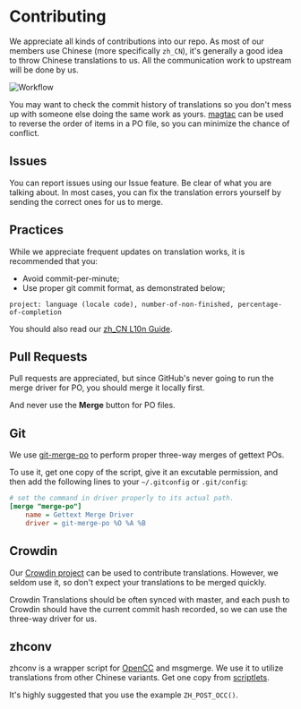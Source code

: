 Contributing
============

We appreciate all kinds of contributions into our repo. As most of our members
use Chinese (more specifically `zh_CN`), it's generally a good idea to throw
Chinese translations to us. All the communication work to upstream will be done
by us.

![Workflow](https://cdn.rawgit.com/AOSC-Dev/translations/master/workflow.svg)

You may want to check the commit history of translations so you don't mess up
with someone else doing the same work as yours. [magtac](http://git.io/vZFnd)
can be used to reverse the order of items in a PO file, so you can minimize the
chance of conflict.

Issues
------

You can report issues using our Issue feature. Be clear of what you are talking
about. In most cases, you can fix the translation errors yourself by sending
the correct ones for us to merge.

Practices
---------

While we appreciate frequent updates on translation works, it is recommended
that you:

- Avoid commit-per-minute;
- Use proper git commit format, as demonstrated below;

```
project: language (locale code), number-of-non-finished, percentage-of-completion
```

You should also read our
[zh_CN L10n Guide](https://repo.aosc.io/misc/l10n/zh_CN_l10n.pdf).


Pull Requests
-------------

Pull requests are appreciated, but since GitHub's never going to run the merge
driver for PO, you should merge it locally first.

And never use the **Merge** button for PO files.

Git
---

We use [git-merge-po](https://github.com/mezis/git-whistles) to perform proper
three-way merges of gettext POs.

To use it, get one copy of the script, give it an excutable permission, and
then add the following lines to your `~/.gitconfig` or `.git/config`:

```INI
# set the command in driver properly to its actual path.
[merge "merge-po"]
	name = Gettext Merge Driver
	driver = git-merge-po %O %A %B
```

Crowdin
-------

Our [Crowdin project](http://l10n.anthonos.org) can be used to contribute
translations. However, we seldom use it, so don't expect your translations
to be merged quickly.

Crowdin Translations should be often synced with master, and each push to
Crowdin should have the current commit hash recorded, so we can use the
three-way driver for us.

zhconv
------

zhconv is a wrapper script for [OpenCC](https://github.com/BYVoid/OpenCC) and
msgmerge. We use it to utilize translations from other Chinese variants.
Get one copy from
[scriptlets](https://github.com/AOSC-Dev/scriptlets/blob/master/zhconv-merge.sh).

It's highly suggested that you use the example `ZH_POST_OCC()`.

